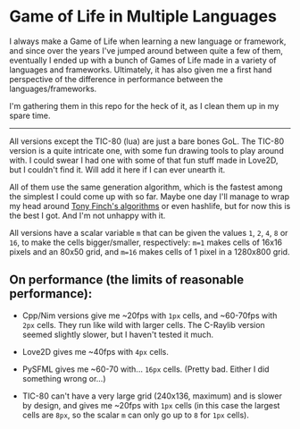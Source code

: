 # Game of Life in Multiple Languages
I always make a Game of Life when learning a new language or framework, and since over the years I've jumped around between quite a few of them, eventually I ended up with a bunch of Games of Life made in a variety of languages and frameworks. Ultimately, it has also given me a first hand perspective of the difference in performance between the languages/frameworks.

I'm gathering them in this repo for the heck of it, as I clean them up in my spare time. 

---

All versions except the TIC-80 (lua) are just a bare bones GoL. The TIC-80 version is a quite intricate one, with some fun drawing tools to play around with. I could swear I had one with some of that fun stuff made in Love2D, but I couldn't find it. Will add it here if I can ever unearth it.

All of them use the same generation algorithm, which is the fastest among the simplest I could come up with so far. Maybe one day I'll manage to wrap my head around [Tony Finch's algorithms](https://dotat.at/prog/life/life.html) or even hashlife, but for now this is the best I got. And I'm not unhappy with it. 

All versions have a scalar variable `m` that can be given the values `1`, `2`, `4`, `8` or `16`, to make the cells bigger/smaller, respectively: `m=1` makes cells of 16x16 pixels and an 80x50 grid, and `m=16` makes cells of 1 pixel in a 1280x800 grid.

## On performance (the limits of reasonable performance):

- Cpp/Nim versions give me ~20fps with `1px` cells, and ~60-70fps with `2px` cells. They run like wild with larger cells. The C-Raylib version seemed slightly slower, but I haven't tested it much.

- Love2D gives me ~40fps with `4px` cells.

- PySFML gives me ~60-70 with... `16px` cells. (Pretty bad. Either I did something wrong or...)

- TIC-80 can't have a very large grid (240x136, maximum) and is slower by design, and gives me ~20fps with `1px` cells (in this case the largest cells are `8px`, so the scalar `m` can only go up to `8` for `1px` cells).

